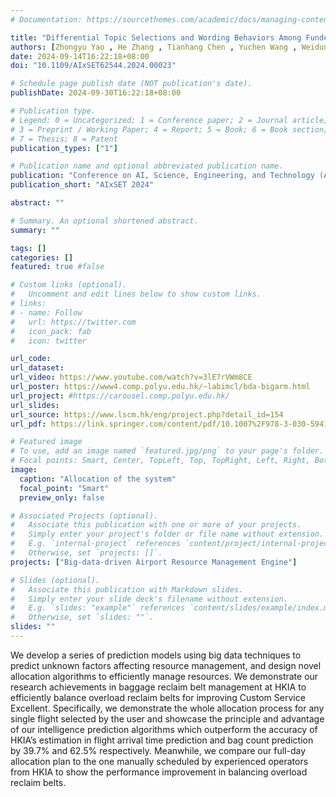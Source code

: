 ```yaml
---
# Documentation: https://sourcethemes.com/academic/docs/managing-content/

title: "Differential Topic Selections and Wording Behaviors Among Funded Environmental Projects with Stakeholders: Invited Paper."
authors: [Zhongyu Yao , He Zhang , Tianhang Chen , Yuchen Wang , Weidun Xie, and Ka-Chun Wong(2024)]
date: 2024-09-14T16:22:18+08:00
doi: "10.1109/AIxSET62544.2024.00023"

# Schedule page publish date (NOT publication's date).
publishDate: 2024-09-30T16:22:18+08:00

# Publication type.
# Legend: 0 = Uncategorized; 1 = Conference paper; 2 = Journal article;
# 3 = Preprint / Working Paper; 4 = Report; 5 = Book; 6 = Book section;
# 7 = Thesis; 8 = Patent
publication_types: ["1"]

# Publication name and optional abbreviated publication name.
publication: "Conference on AI, Science, Engineering, and Technology (AIxSET) 2024"
publication_short: "AIxSET 2024"

abstract: ""

# Summary. An optional shortened abstract.
summary: ""

tags: []
categories: []
featured: true #false

# Custom links (optional).
#   Uncomment and edit lines below to show custom links.
# links:
# - name: Follow
#   url: https://twitter.com
#   icon_pack: fab
#   icon: twitter

url_code:
url_dataset:
url_video: https://www.youtube.com/watch?v=3lE7rVWm8CE
url_poster: https://www4.comp.polyu.edu.hk/~labimcl/bda-bigarm.html
url_project: #https://carousel.comp.polyu.edu.hk/
url_slides: 
url_source: https://www.lscm.hk/eng/project.php?detail_id=154
url_pdf: https://link.springer.com/content/pdf/10.1007%2F978-3-030-59419-0_48.pdf

# Featured image
# To use, add an image named `featured.jpg/png` to your page's folder. 
# Focal points: Smart, Center, TopLeft, Top, TopRight, Left, Right, BottomLeft, Bottom, BottomRight.
image:
  caption: "Allocation of the system"
  focal_point: "Smart"
  preview_only: false

# Associated Projects (optional).
#   Associate this publication with one or more of your projects.
#   Simply enter your project's folder or file name without extension.
#   E.g. `internal-project` references `content/project/internal-project/index.md`.
#   Otherwise, set `projects: []`.
projects: ["Big-data-driven Airport Resource Management Engine"]

# Slides (optional).
#   Associate this publication with Markdown slides.
#   Simply enter your slide deck's filename without extension.
#   E.g. `slides: "example"` references `content/slides/example/index.md`.
#   Otherwise, set `slides: ""`.
slides: ""
---
```

We develop a series of prediction models using big data techniques to predict unknown factors affecting resource management, and design novel allocation algorithms to efficiently manage resources. We demonstrate our research achievements in baggage reclaim belt management at HKIA to efficiently balance overload reclaim belts for improving Custom Service Excellent. Specifically, we demonstrate the whole allocation process for any single flight selected by the user and showcase the principle and advantage of our intelligence prediction algorithms which outperform the accuracy of HKIA’s estimation in flight arrival time prediction and bag count prediction by 39.7% and 62.5% respectively. Meanwhile, we compare our full-day allocation plan to the one manually scheduled by experienced operators from HKIA to show the performance improvement in balancing overload reclaim belts. 